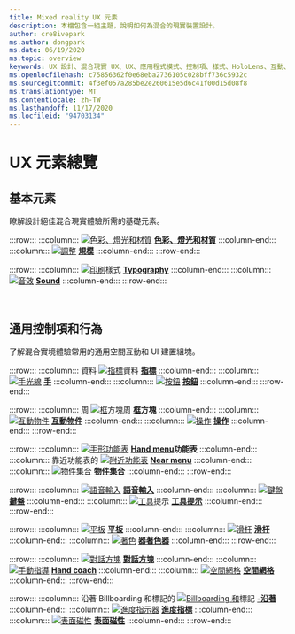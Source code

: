 ```yaml
---
title: Mixed reality UX 元素
description: 本檔包含一組主題，說明如何為混合的現實裝置設計。
author: cre8ivepark
ms.author: dongpark
ms.date: 06/19/2020
ms.topic: overview
keywords: UX 設計、混合現實 UX、UX、應用程式模式、控制項、樣式、HoloLens、互動、空間互動、空間 UI、UX 元素、行為、建立區塊、印刷、色彩、混合現實耳機、windows mixed reality 耳機、虛擬實境耳機、HoloLens、MRTK、混合現實工具組
ms.openlocfilehash: c75856362f0e68eba2736105c028bff736c5932c
ms.sourcegitcommit: 4f3ef057a285be2e260615e5d6c41f00d15d08f8
ms.translationtype: MT
ms.contentlocale: zh-TW
ms.lasthandoff: 11/17/2020
ms.locfileid: "94703134"
---
```

# <a name="ux-elements-overview"></a>UX 元素總覽
## <a name="foundational-elements"></a>基本元素
瞭解設計絕佳混合現實體驗所需的基礎元素。

:::row:::
    :::column:::
       [ ![ 色彩、燈光和材質](images/640px-fragments.png)](color-light-and-materials.md) **[色彩、燈光和材質](color-light-and-materials.md)**
    :::column-end:::
    :::column:::
       [ ![ 調整](images/volvo-cars-microsoft-hololens-experience01-640px.png)](scale.md) **[規模](scale.md)**
    :::column-end:::
:::row-end:::

:::row:::
    :::column:::
       [ ![ 印刷](images/typography-cover.png)](typography.md)樣式 **[Typography](typography.md)**
    :::column-end:::
    :::column:::
       [ ![ 音效](images/spatialaudio.png)](spatial-sound-design.md) **[Sound](spatial-sound-design.md)**
    :::column-end:::
:::row-end:::

<br>

## <a name="common-controls-and-behaviors"></a>通用控制項和行為
了解混合實境體驗常用的通用空間互動和 UI 建置組塊。

:::row:::
    :::column:::
       資料 [ ![ 指標](images/UX_Hero_Cursor.jpg)](cursors.md)資料 **[指標](cursors.md)**
    :::column-end:::
    :::column:::
       [ ![ 手光線](images/UX_Hero_HandRay.jpg)](point-and-commit.md) **[手](point-and-commit.md)**
    :::column-end:::
    :::column:::
       [ ![ 按鈕](images/UX_Hero_Button.jpg)](button.md) **[按鈕](button.md)**
    :::column-end:::
:::row-end:::

:::row:::
    :::column:::
       周 [ ![ 框](images/UX_Hero_BoundingBox.jpg)](app-bar-and-bounding-box.md)方塊周 **[框](app-bar-and-bounding-box.md)方塊**
    :::column-end:::
    :::column:::
       [ ![ 互動物件](images/UX_Hero_Interactable.jpg)](interactable-object.md) **[互動物件](interactable-object.md)**
    :::column-end:::
    :::column:::
       [ ![ 操作](images/UX_Hero_Manipulation.jpg)](direct-manipulation.md) **[操作](direct-manipulation.md)**
    :::column-end:::
:::row-end:::

:::row:::
    :::column:::
       [ ![ 手形功能表](images/UX_Hero_HandMenu.jpg)](hand-menu.md) **[Hand menu](hand-menu.md)功能表**
    :::column-end:::
    :::column:::
       靠近功能表的 [ ![ 附近功能表](images/UX_Hero_NearMenu.jpg)](near-menu.md) **[Near menu](near-menu.md)**
    :::column-end:::
    :::column:::
       [ ![ 物件集合](images/UX_Hero_ObjectCollection.jpg)](object-collection.md) **[物件集合](object-collection.md)**
    :::column-end:::
:::row-end:::

:::row:::
    :::column:::
       [ ![ 語音輸入](images/UX_Hero_VoiceCommand.jpg)](voice-input.md) **[語音輸入](voice-input.md)**
    :::column-end:::
    :::column:::
       [ ![ 鍵盤](images/UX_Hero_Keyboard.jpg)](keyboard.md) **[鍵盤](keyboard.md)**
    :::column-end:::
    :::column:::
       [ ![ 工具](images/UX_Hero_Tooltip.jpg)](tooltip.md)提示 **[工具提示](tooltip.md)**
    :::column-end:::
:::row-end:::

:::row:::
    :::column:::
       [ ![ 平板](images/UX_Hero_Slate.jpg)](slate.md) **[平板](slate.md)**
    :::column-end:::
    :::column:::
       [ ![ 滑杆](images/UX_Hero_Slider.jpg)](slider.md) **[滑杆](slider.md)**
    :::column-end:::
    :::column:::
        [ ![ 著色](images/UX_Hero_StandardShader.jpg)](shader.md) **[器著色器](shader.md)**
    :::column-end:::
:::row-end:::

:::row:::
    :::column:::
       [ ![ 對話方塊](images/MRTK_UX_Dialog.jpg)](dialog-ui.md) **[對話方塊](dialog-ui.md)**
    :::column-end:::
    :::column:::
       [ ![ 手動指導](images/HandCoach/MRTK_handCoach.jpg)](hand-coach.md) **[Hand coach](hand-coach.md)**
    :::column-end:::
    :::column:::
       [ ![ 空間網格](images/MRTK_PulseShader_SpatialMesh.gif)](spatial-mesh-ux.md) **[空間網格](spatial-mesh-ux.md)**
    :::column-end:::
:::row-end:::

:::row:::
    :::column:::
        沿著 Billboarding 和標記的 [ ![ Billboarding 和](images/MRTK_TagAlong.gif)](billboarding-and-tag-along.md)標記 **[-沿著](billboarding-and-tag-along.md)**
    :::column-end:::
    :::column:::
       [ ![ 進度指示器](images/MRTK_ProgressIndicator.gif)](progress.md) **[進度指標](progress.md)**
    :::column-end:::
    :::column:::
       [ ![ 表面磁性](images/MRTK_SurfaceMagnetism.gif)](surface-magnetism.md) **[表面磁性](surface-magnetism.md)**
    :::column-end:::
:::row-end:::

<br>
